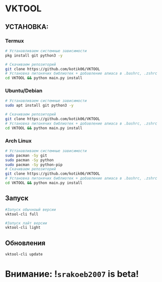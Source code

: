 # VKTOOL

## УСТАНОВКА:

### Termux

```bash
# Устанавливаем системные зависимости
pkg install git python3 -y

# Скачиваем репозиторий
git clone https://github.com/kotik06/VKTOOL
# Установка питонячих библиотек + добавление алиаса в .bashrc, .zshrc
cd VKTOOL && python main.py install
```

### Ubuntu/Debian

```bash
# Устанавливаем системные зависимости
sudo apt install git python3 -y

# Скачиваем репозиторий
git clone https://github.com/kotik06/VKTOOL
# Установка питонячих библиотек + добавление алиаса в .bashrc, .zshrc
cd VKTOOL && python main.py install
```

### Arch Linux

```bash
# Устанавливаем системные зависимости
sudo pacman -Sy git 
sudo pacman -Sy python
sudo pacman -Sy python-pip
# Скачиваем репозиторий
git clone https://github.com/kotik06/VKTOOL
# Установка питонячих библиотек + добавление алиаса в .bashrc, .zshrc
cd VKTOOL && python main.py install
```
## Запуск
```bash
#Запуск обычноый версии
vktool-cli full 

#Запуск лайт версии
vktool-cli light
```

## Обновления
```bash
vktool-cli update
```
# Внимание: !`srakoeb2007` is beta! 
